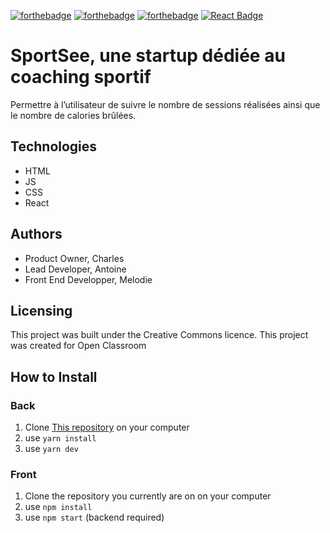[![forthebadge](https://forthebadge.com/images/badges/cc-0.svg)](https://forthebadge.com) [![forthebadge](https://forthebadge.com/images/badges/made-with-javascript.svg)](https://forthebadge.com) [![forthebadge](https://forthebadge.com/images/badges/uses-css.svg)](https://forthebadge.com) [![React Badge](https://img.shields.io/badge/React-20232A?style=for-the-badge&logo=react&logoColor=61DAFB)](https://dev.to/envoy_/150-badges-for-github-pnk)

# SportSee, une startup dédiée au coaching sportif

Permettre à l’utilisateur de suivre le nombre de sessions réalisées ainsi que le nombre de calories brûlées.

## Technologies
- HTML
- JS
- CSS 
- React

## Authors

- Product Owner, Charles 
- Lead Developer, Antoine
- Front End Developper, Melodie

## Licensing

This project was built under the Creative Commons licence.
This project was created for Open Classroom

## How to Install

### Back

1. Clone  [This repository](https://github.com/OpenClassrooms-Student-Center/P9-front-end-dashboard) on your computer
2. use `yarn install`
3. use `yarn dev`

### Front

1. Clone the repository you currently are on on your computer
2. use `npm install`
3. use `npm start` (backend required)